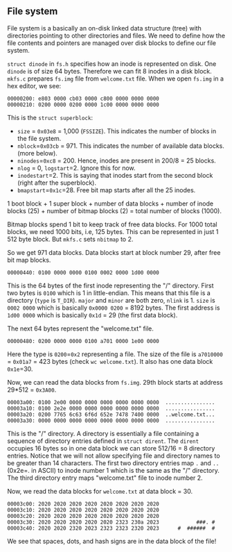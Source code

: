 ## File system

File system is a basically an on-disk linked data structure (tree) with
directories pointing to other directories and files. We need to define how the
file contents and pointers are managed over disk blocks to define our file
system.

`struct dinode` in `fs.h` specifies how an inode is represented on disk. One
`dinode` is of size 64 bytes. Therefore we can fit 8 inodes in a disk block.
`mkfs.c` prepares `fs.img` file from `welcome.txt` file.  When we open `fs.img`
in a hex editor, we see: 

```
00000200: e803 0000 cb03 0000 c800 0000 0000 0000
00000210: 0200 0000 0200 0000 1c00 0000 0000 0000
```

This is the `struct superblock`:
* `size` = `0x03e8` = 1,000 (`FSSIZE`). This indicates the number of blocks in
  the file system.
* `nblock`=`0x03cb` = 971. This indicates the number of available data blocks.
  (more below).
* `ninodes`=`0xc8` = 200. Hence, inodes are present in 200/8 = 25 blocks.
* `nlog` = 0, `logstart`=2. Ignore this for now.
* `inodestart`=2. This is saying that inodes start from the second block (right
  after the superblock).
* `bmapstart`=`0x1c`=28. Free bit map starts after all the 25 inodes.

1 boot block + 1 super block + number of data blocks + number of inode blocks
(25) + number of bitmap blocks (2) = total number of blocks (1000). 

Bitmap blocks spend 1 bit to keep track of free data blocks. For 1000 total
blocks, we need 1000 bits, i.e, 125 bytes. This can be represented in just 1 512
byte block. But `mkfs.c` sets `nbitmap` to 2.

So we get 971 data blocks. Data blocks start at block number 29, after free bit
map blocks.


```
00000440: 0100 0000 0000 0100 0002 0000 1d00 0000
```

This is the 64 bytes of the first inode representing the "/" directory. First
two bytes is `0100` which is 1 in little-endian. This means that this file is a
directory (`type` is `T_DIR`).  `major` and `minor` are both zero, `nlink` is 1.
`size` is `0002 0000` which is basically `0x0000 0200` = 8192 bytes. The first
address is `1d00 0000` which is basically `0x1d` = 29 (the first data block).

The next 64 bytes represent the "welcome.txt" file.
```
00000480: 0200 0000 0000 0100 a701 0000 1e00 0000
```

Here the type is `0200`=`0x2` representing a file. The size of the file is
`a7010000` = `0x01a7` = 423 bytes (check `wc welcome.txt`). It also has one 
data block `0x1e`=30.

Now, we can read the data blocks from `fs.img`.  29th block starts at address
29*512 = `0x3A00`. 
```
00003a00: 0100 2e00 0000 0000 0000 0000 0000 0000  ................
00003a10: 0100 2e2e 0000 0000 0000 0000 0000 0000  ................
00003a20: 0200 7765 6c63 6f6d 652e 7478 7400 0000  ..welcome.txt...
00003a30: 0000 0000 0000 0000 0000 0000 0000 0000  ................
```

This is the "/" directory. A directory is essentially a file containing a
sequence of directory entries defined in `struct dirent`. The `dirent` occupies
16 bytes so in one data block we can store 512/16 = 8 directory entries. Notice 
that we will not allow specifying file and directory names to be greater than 14
characters. The first two directory entries map `.` and `..` (0x2e=. in ASCII)
to inode number 1 which is the same as the "/" directory.  The third directory
entry maps "welcome.txt" file to inode number 2.

Now, we read the data blocks for `welcome.txt` at data block = 30.

```
00003c00: 2020 2020 2020 2020 2020 2020 2020 2020
00003c10: 2020 2020 2020 2020 2020 2020 2020 2020
00003c20: 2020 2020 2020 2020 2020 2020 2020 2020
00003c30: 2020 2020 2020 2020 2020 2323 230a 2023            ###. #
00003c40: 2020 2020 2320 2023 2323 2323 2320 2023      #  ######  #
```

We see that spaces, dots, and hash signs are in the data block of the file!